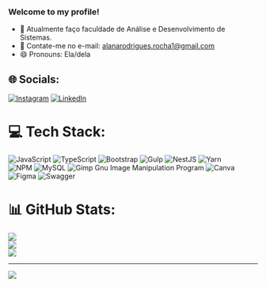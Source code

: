 ### Welcome to my profile!

- 🌱 Atualmente faço faculdade de Análise e Desenvolvimento de Sistemas.
- 📩 Contate-me no e-mail: alanarodrigues.rocha1@gmail.com
- 😄 Pronouns: Ela/dela



## 🌐 Socials:
[![Instagram](https://img.shields.io/badge/Instagram-%23E4405F.svg?logo=Instagram&logoColor=white)](https://instagram.com/alan4rocha_) [![LinkedIn](https://img.shields.io/badge/LinkedIn-%230077B5.svg?logo=linkedin&logoColor=white)](https://linkedin.com/in/alana-rodrigues-rocha-4275051b2) 

# 💻 Tech Stack:
![JavaScript](https://img.shields.io/badge/javascript-%23323330.svg?style=for-the-badge&logo=javascript&logoColor=%23F7DF1E) ![TypeScript](https://img.shields.io/badge/typescript-%23007ACC.svg?style=for-the-badge&logo=typescript&logoColor=white) ![Bootstrap](https://img.shields.io/badge/bootstrap-%23563D7C.svg?style=for-the-badge&logo=bootstrap&logoColor=white) ![Gulp](https://img.shields.io/badge/GULP-%23CF4647.svg?style=for-the-badge&logo=gulp&logoColor=white) ![NestJS](https://img.shields.io/badge/nestjs-%23E0234E.svg?style=for-the-badge&logo=nestjs&logoColor=white) ![Yarn](https://img.shields.io/badge/yarn-%232C8EBB.svg?style=for-the-badge&logo=yarn&logoColor=white) <br/> ![NPM](https://img.shields.io/badge/NPM-%23000000.svg?style=for-the-badge&logo=npm&logoColor=white) ![MySQL](https://img.shields.io/badge/mysql-%2300f.svg?style=for-the-badge&logo=mysql&logoColor=white) ![Gimp Gnu Image Manipulation Program](https://img.shields.io/badge/Gimp-657D8B?style=for-the-badge&logo=gimp&logoColor=FFFFFF) ![Canva](https://img.shields.io/badge/Canva-%2300C4CC.svg?style=for-the-badge&logo=Canva&logoColor=white) 	![Figma](https://img.shields.io/badge/figma-%23F24E1E.svg?style=for-the-badge&logo=figma&logoColor=white) ![Swagger](https://img.shields.io/badge/-Swagger-%23Clojure?style=for-the-badge&logo=swagger&logoColor=white)

# 📊 GitHub Stats:
  ![](https://github-readme-stats.vercel.app/api/top-langs/?username=Alana-Rocha&theme=tokyonight&hide_border=false&include_all_commits=false&count_private=false&layout=compact)<br/>
  ![](https://github-readme-stats.vercel.app/api?username=Alana-Rocha&theme=tokyonight&hide_border=false&include_all_commits=false&count_private=false)<br/>
  ![](https://github-readme-streak-stats.herokuapp.com/?user=Alana-Rocha&theme=tokyonight&hide_border=false)


---
[![](https://visitcount.itsvg.in/api?id=Alana-Rocha&icon=0&color=0)](https://visitcount.itsvg.in)

